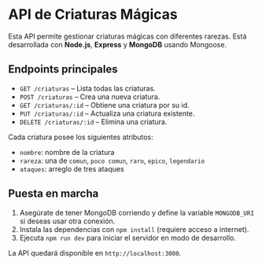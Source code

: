# API de Criaturas Mágicas

Esta API permite gestionar criaturas mágicas con diferentes rarezas. Está desarrollada con **Node.js**, **Express** y **MongoDB** usando Mongoose.

## Endpoints principales

- `GET /criaturas` – Lista todas las criaturas.
- `POST /criaturas` – Crea una nueva criatura.
- `GET /criaturas/:id` – Obtiene una criatura por su id.
- `PUT /criaturas/:id` – Actualiza una criatura existente.
- `DELETE /criaturas/:id` – Elimina una criatura.

Cada criatura posee los siguientes atributos:

- `nombre`: nombre de la criatura
- `rareza`: una de `comun`, `poco comun`, `raro`, `epico`, `legendario`
- `ataques`: arreglo de tres ataques

## Puesta en marcha

1. Asegúrate de tener MongoDB corriendo y define la variable `MONGODB_URI` si deseas usar otra conexión.
2. Instala las dependencias con `npm install` (requiere acceso a internet).
3. Ejecuta `npm run dev` para iniciar el servidor en modo de desarrollo.

La API quedará disponible en `http://localhost:3000`.
